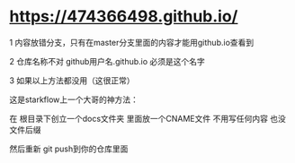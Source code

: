# https://474366498.github.io/
1 内容放错分支，只有在master分支里面的内容才能用github.io查看到

2 仓库名称不对   github用户名.github.io 必须是这个名字

3 如果以上方法都没用（这很正常）

这是starkflow上一个大哥的神方法：

在 根目录下创立一个docs文件夹 里面放一个CNAME文件 不用写任何内容 也没文件后缀

然后重新 git push到你的仓库里面

